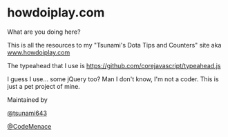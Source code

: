 # howdoiplay.com

What are you doing here?

This is all the resources to my "Tsunami's Dota Tips and Counters" site aka www.howdoiplay.com

The typeahead that I use is https://github.com/corejavascript/typeahead.js

I guess I use... some jQuery too? Man I don't know, I'm not a coder. This is just a pet project of mine.

Maintained by

[@tsunami643](http://www.twitter.com/tsunami643)

[@CodeMenace](http://www.twitter.com/CodeMenace)
